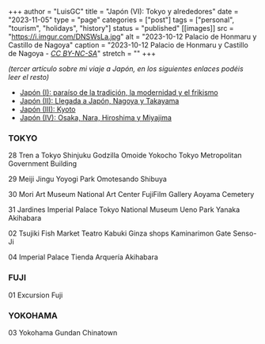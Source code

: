 +++
author = "LuisGC"
title = "Japón (VI): Tokyo y alrededores"
date = "2023-11-05"
type = "page"
categories = ["post"]
tags = ["personal", "tourism", "holidays", "history"]
status = "published"
[[images]]
  src = "https://i.imgur.com/DNSWsLa.jpg"
  alt = "2023-10-12 Palacio de Honmaru y Castillo de Nagoya"
  caption = "2023-10-12 Palacio de Honmaru y Castillo de Nagoya - <a href='http://creativecommons.org/licenses/by-nc-sa/3.0/'><i>CC BY-NC-SA</i></a>"
  stretch = ""
+++

_(tercer artículo sobre mi viaje a Japón, en los siguientes enlaces podéis leer el resto)_
* [Japón (I): paraíso de la tradición, la modernidad y el frikismo](/blog/2023/10/japon-1-paraiso-tradicion-modernidad-frikismo/)
* [Japón (II): Llegada a Japón, Nagoya y Takayama](/blog/2023/10/japon-2-nagoya-takayama/)
* [Japón (III): Kyoto](/blog/2023/10/japon-3-kyoto/)
* [Japón (IV): Osaka, Nara, Hiroshima y Miyajima](/blog/content/blog/2023/10/japon-4-osaka-nara-hiroshima-miyajima/)


### TOKYO

28
Tren a Tokyo
Shinjuku
Godzilla
Omoide Yokocho
Tokyo Metropolitan Government Building

29
Meiji Jingu
Yoyogi Park
Omotesando
Shibuya

30
Mori Art Museum
National Art Center
FujiFilm Gallery
Aoyama Cemetery

31
Jardines Imperial Palace
Tokyo National Museum
Ueno Park
Yanaka
Akihabara

02
Tsujiki Fish Market
Teatro Kabuki
Ginza shops
Kaminarimon Gate
Senso-Ji

04
Imperial Palace
Tienda Arquería
Akihabara

### FUJI

01
Excursion Fuji

### YOKOHAMA

03
Yokohama
Gundan
Chinatown
